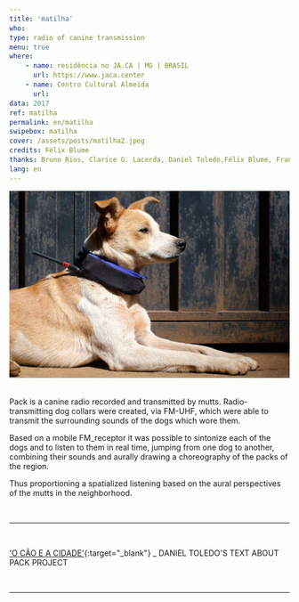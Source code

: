 ```yaml
---
title: 'matilha'
who: 
type: radio of canine transmission
menu: true
where: 
    - name: residência no JA.CA | MG | BRASIL
      url: https://www.jaca.center
    - name: Centro Cultural Almeida
      url:
data: 2017
ref: matilha
permalink: en/matilha
swipebox: matilha
cover: /assets/posts/matilha2.jpeg
credits: Félix Blume
thanks: Bruno Rios, Clarice G. Lacerda, Daniel Toledo,Félix Blume, Francisca Caporalli, Joana, Matheus Mesquita, Marina Câmara
lang: en
---
```


<img src="../assets/posts/mat6.jpeg" class="img-border">
<br><br>

Pack is a canine radio recorded and transmitted by mutts. 
Radio-transmitting dog collars were created, via FM-UHF, which were able to transmit the surrounding sounds of the dogs which wore them. 
  
Based on a mobile FM_receptor it was possible to sintonize each of the dogs and to listen to them in real time, jumping from one dog to another, combining their sounds and aurally drawing a choreography of the packs of the region. 
  
Thus proportioning a spatialized listening based on the aural perspectives of the mutts in the neighborhood. 


<br>

---

<br>

['O CÃO E A CIDADE'](http://www.jaca.center/o-cao-e-a-cidade-2/){:target="_blank"} _ DANIEL TOLEDO'S TEXT ABOUT PACK PROJECT

<br>


---


